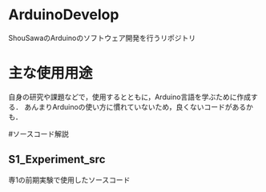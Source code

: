 # ArduinoDevelop
ShouSawaのArduinoのソフトウェア開発を行うリポジトリ

# 主な使用用途
自身の研究や課題などで，使用するとともに，Arduino言語を学ぶために作成する．
あんまりArduinoの使い方に慣れていないため，良くないコードがあるかも．

#ソースコード解説
## S1_Experiment_src
専1の前期実験で使用したソースコード
